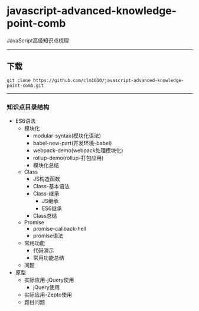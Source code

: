 # javascript-advanced-knowledge-point-comb
JavaScript高级知识点梳理

****

## 下载
```shell
git clone https://github.com/clm1010/javascript-advanced-knowledge-point-comb.git
```

****

### 知识点目录结构
  * ES6语法
    * 模块化
      * modular-syntax(模块化语法)
      * babel-new-part(开发环境-babel)
      * webpack-demo(webpack处理模块化)
      * rollup-demo(rollup-打包应用)
      * 模块化总结
    * Class
      * JS构造函数
      * Class-基本语法
      * Class-继承
        * JS继承
        * ES6继承
      * Class总结
    * Promise
      * promise-callback-hell
      * promise语法
    * 常用功能
      * 代码演示
      * 常用功能总结
    * 问题
  * 原型
    * 实际应用-jQuery使用
      * jQuery使用
    * 实际应用-Zepto使用
    * 题目问题
